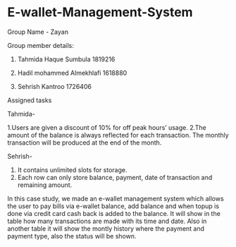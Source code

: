 # E-wallet-Management-System 

Group Name - Zayan

Group member details:

1. Tahmida Haque Sumbula 1819216

2. Hadil mohammed Almekhlafi 1618880

3. Sehrish Kantroo 1726406


Assigned tasks

Tahmida-

1.Users are given a discount of 10% for off peak hours’ usage.
2.The amount of the balance is always reflected for each transaction. The monthly transaction will be produced at the end of the month.

Sehrish-
1. It contains unlimited slots for storage.
2. Each row can only store balance, payment, date of transaction and remaining amount.


In this case study, we made an e-wallet management system which allows the user to pay bills via e-wallet balance, add balance and when topup is done via credit card cash back is added to the balance. It will show in the table how many transactions are made with its time and date. Also in another table it will show the montly history where the payment and payment type, also the status will be shown.
